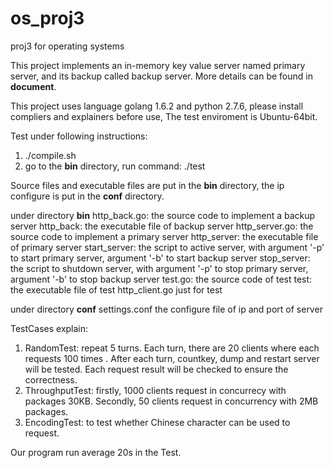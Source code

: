 # os_proj3
proj3 for operating systems

This project implements an in-memory key value server named primary server, and its backup called backup server. More details can be found in **document**.

This project uses language golang 1.6.2 and python 2.7.6, please install compliers and explainers before use, The test enviroment is Ubuntu-64bit.

Test under following instructions:
1. ./compile.sh
2. go to the **bin** directory, run command: ./test 

Source files and executable files are put in the **bin** directory, the ip configure is put in the **conf** directory.

under directory **bin**
http_back.go:      the source code to implement a backup server
http_back:         the executable file of backup server
http_server.go:    the source code to implement a primary server
http_server:       the executable file of primary server
start_server:      the script to active server, with argument '-p' to start primary server, argument '-b' to start backup server
stop_server:       the script to shutdown server, with argument '-p' to stop primary server, argument '-b' to stop backup server
test.go:	   the source code of test
test:		   the executable file of test
http_client.go     just for test

under directory **conf**
settings.conf	   the configure file of ip and port of server

TestCases explain:
1. RandomTest: repeat 5 turns. Each turn, there are 20 clients where each requests 100 times . After each turn, countkey, dump and restart server will be tested. Each request result will be checked to ensure the correctness.
2. ThroughputTest: firstly, 1000 clients request in concurrecy with packages 30KB. Secondly, 50 clients request in concurrency with 2MB packages.
3. EncodingTest: to test whether Chinese character can be used to request.

Our program run average 20s in the Test.



